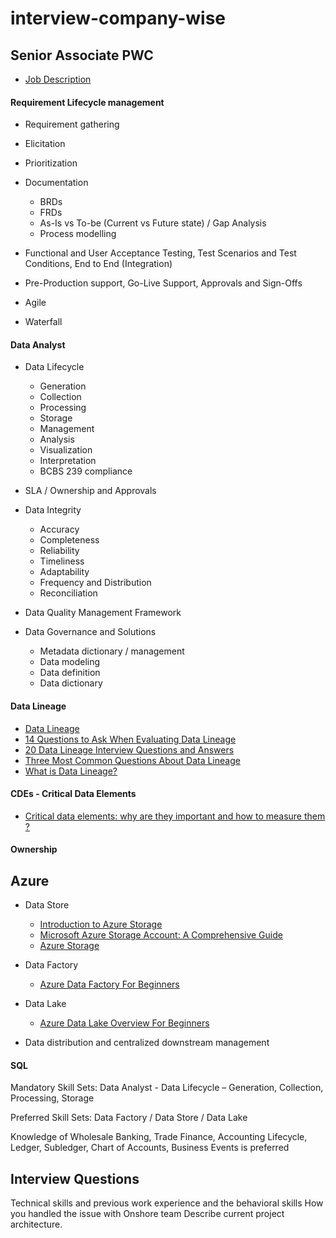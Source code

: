 # interview-company-wise

## Senior Associate PWC

* [Job Description](https://pwc.wd3.myworkdayjobs.com/Global_Experienced_Careers/job/Mumbai-Goregaon/Senior-Associate_487997WD-1)

#### Requirement Lifecycle management
  * Requirement gathering
  * Elicitation
  * Prioritization
  * Documentation
    * BRDs
    * FRDs
    * As-Is vs To-be (Current vs Future state) / Gap Analysis
    *  Process modelling

* Functional and User Acceptance Testing, Test Scenarios and Test Conditions, End to End (Integration)
* Pre-Production support, Go-Live Support, Approvals and Sign-Offs
* Agile
* Waterfall

#### Data Analyst
  * Data Lifecycle
    * Generation
    * Collection
    * Processing
    * Storage
    * Management
    * Analysis
    * Visualization
    * Interpretation
    * BCBS 239 compliance
* SLA / Ownership and Approvals
* Data Integrity 
  * Accuracy
  * Completeness
  * Reliability
  * Timeliness
  * Adaptability
  * Frequency and Distribution
  * Reconciliation

* Data Quality Management Framework
* Data Governance and Solutions
  * Metadata dictionary / management
  * Data modeling
  * Data definition
  * Data dictionary

#### Data Lineage 

* [Data Lineage](https://www.imperva.com/learn/data-security/data-lineage/#:~:text=Data%20lineage%20is%20the%20process,Data%20lineage%20process)
* [14 Questions to Ask When Evaluating Data Lineage](https://towardsdatascience.com/14-questions-to-ask-when-evaluating-data-lineage-d7af718b150a)
* [20 Data Lineage Interview Questions and Answers ](https://climbtheladder.com/data-lineage-interview-questions/)
* [Three Most Common Questions About Data Lineage](https://dataqg.com/qgblogs/answers-to-the-three-most-common-questions-about-data-lineage/)
* [What is Data Lineage?](https://www.geeksforgeeks.org/what-is-data-lineage/)

  
#### CDEs - Critical Data Elements
* [Critical data elements: why are they important and how to measure them ?](https://www.lightsondata.com/critical-data-elements-importance/#)
   
#### Ownership

## Azure

* Data Store
  * [Introduction to Azure Storage](https://learn.microsoft.com/en-us/azure/storage/common/storage-introduction)
  * [Microsoft Azure Storage Account: A Comprehensive Guide](https://k21academy.com/microsoft-azure/admin/azure-storage-account/)
  * [Azure Storage](https://k21academy.com/microsoft-azure/admin/day6-live-session-review/)

* Data Factory
  * [Azure Data Factory For Beginners](https://k21academy.com/microsoft-azure/data-engineer/azure-data-factory/)
    
* Data Lake
  * [Azure Data Lake Overview For Beginners ](https://k21academy.com/microsoft-azure/data-engineer/azure-data-lake/)

* Data distribution and centralized downstream management

#### SQL 
Mandatory Skill Sets: Data Analyst - Data Lifecycle – Generation, Collection, Processing, Storage

Preferred Skill Sets: Data Factory / Data Store / Data Lake



Knowledge of Wholesale Banking, Trade Finance, Accounting Lifecycle, Ledger,
Subledger, Chart of Accounts, Business Events is preferred


## Interview Questions

Technical skills and previous work experience and the behavioral skills
How you handled the issue with Onshore team 
Describe current project architecture.
